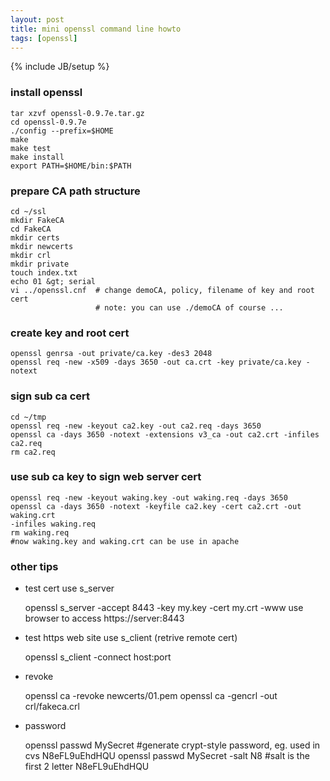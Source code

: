 ```yaml
---
layout: post
title: mini openssl command line howto
tags: [openssl]
---
```

{% include JB/setup %}

### install openssl

    tar xzvf openssl-0.9.7e.tar.gz
    cd openssl-0.9.7e
    ./config --prefix=$HOME
    make
    make test
    make install
    export PATH=$HOME/bin:$PATH

### prepare CA path structure

    cd ~/ssl
    mkdir FakeCA
    cd FakeCA
    mkdir certs
    mkdir newcerts
    mkdir crl
    mkdir private
    touch index.txt
    echo 01 &gt; serial
    vi ../openssl.cnf  # change demoCA, policy, filename of key and root cert
                       # note: you can use ./demoCA of course ...

### create key and root cert

    openssl genrsa -out private/ca.key -des3 2048
    openssl req -new -x509 -days 3650 -out ca.crt -key private/ca.key -notext

### sign sub ca cert

    cd ~/tmp
    openssl req -new -keyout ca2.key -out ca2.req -days 3650
    openssl ca -days 3650 -notext -extensions v3_ca -out ca2.crt -infiles ca2.req
    rm ca2.req

### use sub ca key to sign web server cert

    openssl req -new -keyout waking.key -out waking.req -days 3650
    openssl ca -days 3650 -notext -keyfile ca2.key -cert ca2.crt -out waking.crt
    -infiles waking.req
    rm waking.req
    #now waking.key and waking.crt can be use in apache

### other tips

* test cert use s\_server

    openssl s_server -accept 8443 -key my.key -cert my.crt -www
    use browser to access https://server:8443

* test https web site use s\_client (retrive remote cert)

    openssl s_client -connect host:port

* revoke

    openssl ca -revoke newcerts/01.pem
    openssl ca -gencrl -out crl/fakeca.crl

* password

    openssl passwd MySecret #generate crypt-style password, eg. used in cvs
    N8eFL9uEhdHQU
    openssl passwd MySecret -salt N8  #salt is the first 2 letter
    N8eFL9uEhdHQU
